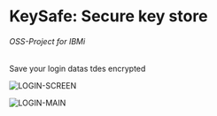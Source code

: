 # **KeySafe: Secure key store**

###### OSS-Project for IBMi

Save your login datas tdes encrypted

![LOGIN-SCREEN](https://github.com/PantalonOrange/KEYSAFE/blob/master/keysafe_login.png)

![LOGIN-MAIN](https://github.com/PantalonOrange/KEYSAFE/blob/master/keysafe_main.png)


